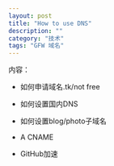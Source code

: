 ```yaml
---
layout: post
title: "How to use DNS"
description: ""
category: "技术"
tags: "GFW 域名"
---
```


内容：

- 如何申请域名.tk/not free

- 如何设置国内DNS

- 如何设置blog/photo子域名

- A CNAME

- GitHub加速